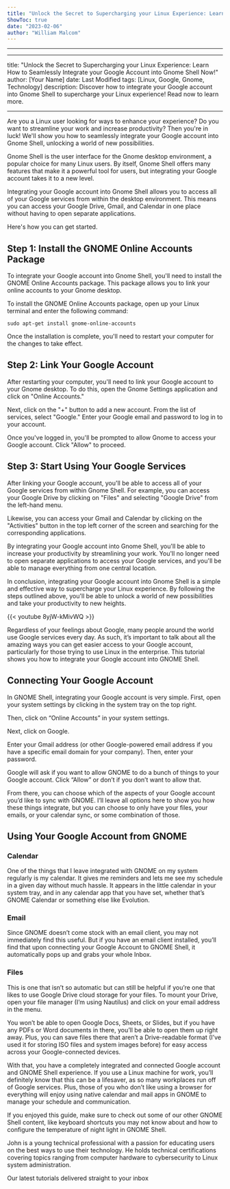 ```yaml
---
title: "Unlock the Secret to Supercharging your Linux Experience: Learn How to Seamlessly Integrate your Google Account into Gnome Shell Now!"
ShowToc: true 
date: "2023-02-06"
author: "William Malcom"
---
```

*****
---
title: "Unlock the Secret to Supercharging your Linux Experience: Learn How to Seamlessly Integrate your Google Account into Gnome Shell Now!"
author: [Your Name]
date: Last Modified
tags: [Linux, Google, Gnome, Technology]
description: Discover how to integrate your Google account into Gnome Shell to supercharge your Linux experience! Read now to learn more.

---

Are you a Linux user looking for ways to enhance your experience? Do you want to streamline your work and increase productivity? Then you're in luck! We'll show you how to seamlessly integrate your Google account into Gnome Shell, unlocking a world of new possibilities.

Gnome Shell is the user interface for the Gnome desktop environment, a popular choice for many Linux users. By itself, Gnome Shell offers many features that make it a powerful tool for users, but integrating your Google account takes it to a new level.

Integrating your Google account into Gnome Shell allows you to access all of your Google services from within the desktop environment. This means you can access your Google Drive, Gmail, and Calendar in one place without having to open separate applications.

Here's how you can get started.

## Step 1: Install the GNOME Online Accounts Package

To integrate your Google account into Gnome Shell, you'll need to install the GNOME Online Accounts package. This package allows you to link your online accounts to your Gnome desktop.

To install the GNOME Online Accounts package, open up your Linux terminal and enter the following command:

```
sudo apt-get install gnome-online-accounts
```

Once the installation is complete, you'll need to restart your computer for the changes to take effect.

## Step 2: Link Your Google Account

After restarting your computer, you'll need to link your Google account to your Gnome desktop. To do this, open the Gnome Settings application and click on "Online Accounts."

Next, click on the "+" button to add a new account. From the list of services, select "Google." Enter your Google email and password to log in to your account.

Once you've logged in, you'll be prompted to allow Gnome to access your Google account. Click "Allow" to proceed.

## Step 3: Start Using Your Google Services

After linking your Google account, you'll be able to access all of your Google services from within Gnome Shell. For example, you can access your Google Drive by clicking on "Files" and selecting "Google Drive" from the left-hand menu.

Likewise, you can access your Gmail and Calendar by clicking on the "Activities" button in the top left corner of the screen and searching for the corresponding applications.

By integrating your Google account into Gnome Shell, you'll be able to increase your productivity by streamlining your work. You'll no longer need to open separate applications to access your Google services, and you'll be able to manage everything from one central location.

In conclusion, integrating your Google account into Gnome Shell is a simple and effective way to supercharge your Linux experience. By following the steps outlined above, you'll be able to unlock a world of new possibilities and take your productivity to new heights.

{{< youtube 8yjW-kMivWQ >}} 



Regardless of your feelings about Google, many people around the world use Google services every day. As such, it’s important to talk about all the amazing ways you can get easier access to your Google account, particularly for those trying to use Linux in the enterprise. This tutorial shows you how to integrate your Google account into GNOME Shell.
 
## Connecting Your Google Account
 
In GNOME Shell, integrating your Google account is very simple. First, open your system settings by clicking in the system tray on the top right.
 
Then, click on “Online Accounts” in your system settings.
 
Next, click on Google.
 
Enter your Gmail address (or other Google-powered email address if you have a specific email domain for your company). Then, enter your password.
 
Google will ask if you want to allow GNOME to do a bunch of things to your Google account. Click “Allow” or don’t if you don’t want to allow that.
 
From there, you can choose which of the aspects of your Google account you’d like to sync with GNOME. I’ll leave all options here to show you how these things integrate, but you can choose to only have your files, your emails, or your calendar sync, or some combination of those.
 
## Using Your Google Account from GNOME
 
### Calendar
 
One of the things that I leave integrated with GNOME on my system regularly is my calendar. It gives me reminders and lets me see my schedule in a given day without much hassle. It appears in the little calendar in your system tray, and in any calendar app that you have set, whether that’s GNOME Calendar or something else like Evolution.
 
### Email
 
Since GNOME doesn’t come stock with an email client, you may not immediately find this useful. But if you have an email client installed, you’ll find that upon connecting your Google Account to GNOME Shell, it automatically pops up and grabs your whole Inbox.
 
### Files
 
This is one that isn’t so automatic but can still be helpful if you’re one that likes to use Google Drive cloud storage for your files. To mount your Drive, open your file manager (I’m using Nautilus) and click on your email address in the menu.
 
You won’t be able to open Google Docs, Sheets, or Slides, but if you have any PDFs or Word documents in there, you’ll be able to open them up right away. Plus, you can save files there that aren’t a Drive-readable format (I’ve used it for storing ISO files and system images before) for easy access across your Google-connected devices.
 
With that, you have a completely integrated and connected Google account and GNOME Shell experience. If you use a Linux machine for work, you’ll definitely know that this can be a lifesaver, as so many workplaces run off of Google services. Plus, those of you who don’t like using a browser for everything will enjoy using native calendar and mail apps in GNOME to manage your schedule and communication.
 
If you enjoyed this guide, make sure to check out some of our other GNOME Shell content, like keyboard shortcuts you may not know about and how to configure the temperature of night light in GNOME Shell.
 
John is a young technical professional with a passion for educating users on the best ways to use their technology. He holds technical certifications covering topics ranging from computer hardware to cybersecurity to Linux system administration.
 
Our latest tutorials delivered straight to your inbox




